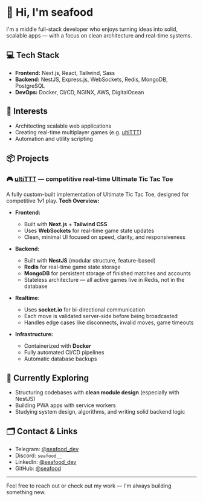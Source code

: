 # 👋 Hi, I'm seafood
I'm a middle full-stack developer who enjoys turning ideas into solid, scalable apps — with a focus on clean architecture and real-time systems.

## 💻 Tech Stack
- **Frontend:** Next.js, React, Tailwind, Sass
- **Backend:** NestJS, Express.js, WebSockets, Redis, MongoDB, PostgreSQL
- **DevOps:** Docker, CI/CD, NGINX, AWS, DigitalOcean

## 🧠 Interests
- Architecting scalable web applications
- Creating real-time multiplayer games (e.g. [ultiTTT](https://ultittt.org))
- Automation and utility scripting

## 📦 Projects
### 🎮 [ultiTTT](https://ultittt.org) — competitive real-time Ultimate Tic Tac Toe
A fully custom-built implementation of Ultimate Tic Tac Toe, designed for competitive 1v1 play.
**Tech Overview:**
- **Frontend:**
  - Built with **Next.js** + **Tailwind CSS**
  - Uses **WebSockets** for real-time game state updates
  - Clean, minimal UI focused on speed, clarity, and responsiveness

- **Backend:**
  - Built with **NestJS** (modular structure, feature-based)
  - **Redis** for real-time game state storage
  - **MongoDB** for persistent storage of finished matches and accounts
  - Stateless architecture — all active games live in Redis, not in the database

- **Realtime:**  
  - Uses **socket.io** for bi-directional communication  
  - Each move is validated server-side before being broadcasted  
  - Handles edge cases like disconnects, invalid moves, game timeouts

- **Infrastructure:**  
  - Containerized with **Docker**
  - Fully automated CI/CD pipelines
  - Automatic database backups

## 🧪 Currently Exploring
- Structuring codebases with **clean module design** (especially with NestJS)
- Building PWA apps with service workers
- Studying system design, algorithms, and writing solid backend logic

## 🗂️ Contact & Links
- Telegram: [@seafood_dev](https://t.me/seafood_dev)  
- Discord: `seafood__`
- LinkedIn: [@seafood_dev](https://www.linkedin.com/in/seafood-dev/)
- GitHub: [@seafood](https://github.com/seafoodd)

---

Feel free to reach out or check out my work — I'm always building something new.
